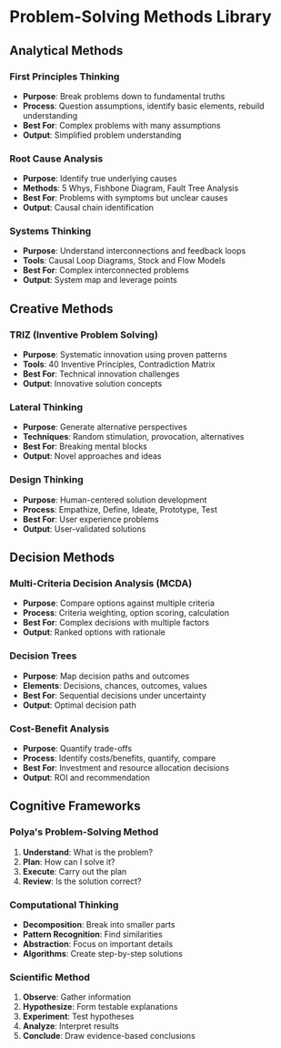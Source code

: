 # Problem-Solving Methods Library

## Analytical Methods

### First Principles Thinking
- **Purpose**: Break problems down to fundamental truths
- **Process**: Question assumptions, identify basic elements, rebuild understanding
- **Best For**: Complex problems with many assumptions
- **Output**: Simplified problem understanding

### Root Cause Analysis
- **Purpose**: Identify true underlying causes
- **Methods**: 5 Whys, Fishbone Diagram, Fault Tree Analysis
- **Best For**: Problems with symptoms but unclear causes
- **Output**: Causal chain identification

### Systems Thinking
- **Purpose**: Understand interconnections and feedback loops
- **Tools**: Causal Loop Diagrams, Stock and Flow Models
- **Best For**: Complex interconnected problems
- **Output**: System map and leverage points

## Creative Methods

### TRIZ (Inventive Problem Solving)
- **Purpose**: Systematic innovation using proven patterns
- **Tools**: 40 Inventive Principles, Contradiction Matrix
- **Best For**: Technical innovation challenges
- **Output**: Innovative solution concepts

### Lateral Thinking
- **Purpose**: Generate alternative perspectives
- **Techniques**: Random stimulation, provocation, alternatives
- **Best For**: Breaking mental blocks
- **Output**: Novel approaches and ideas

### Design Thinking
- **Purpose**: Human-centered solution development
- **Process**: Empathize, Define, Ideate, Prototype, Test
- **Best For**: User experience problems
- **Output**: User-validated solutions

## Decision Methods

### Multi-Criteria Decision Analysis (MCDA)
- **Purpose**: Compare options against multiple criteria
- **Process**: Criteria weighting, option scoring, calculation
- **Best For**: Complex decisions with multiple factors
- **Output**: Ranked options with rationale

### Decision Trees
- **Purpose**: Map decision paths and outcomes
- **Elements**: Decisions, chances, outcomes, values
- **Best For**: Sequential decisions under uncertainty
- **Output**: Optimal decision path

### Cost-Benefit Analysis
- **Purpose**: Quantify trade-offs
- **Process**: Identify costs/benefits, quantify, compare
- **Best For**: Investment and resource allocation decisions
- **Output**: ROI and recommendation

## Cognitive Frameworks

### Polya's Problem-Solving Method
1. **Understand**: What is the problem?
2. **Plan**: How can I solve it?
3. **Execute**: Carry out the plan
4. **Review**: Is the solution correct?

### Computational Thinking
- **Decomposition**: Break into smaller parts
- **Pattern Recognition**: Find similarities
- **Abstraction**: Focus on important details
- **Algorithms**: Create step-by-step solutions

### Scientific Method
1. **Observe**: Gather information
2. **Hypothesize**: Form testable explanations
3. **Experiment**: Test hypotheses
4. **Analyze**: Interpret results
5. **Conclude**: Draw evidence-based conclusions